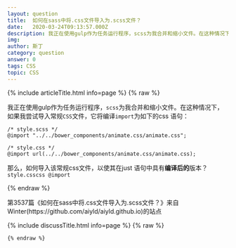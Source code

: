```yaml
---
layout: question
title:  如何在sass中将.css文件导入为.scss文件？
date:   2020-03-24T09:13:57.000Z
description: 我正在使用gulp作为任务运行程序，scss为我合并和缩小文件。在这种情况下，如果我尝试导入常规CSS文件，它将编译import为如下的css 语句：...
img: 
author: 斯丁
category: question
answer: 0
tags: CSS
topic: CSS
---
```

<div class="article-root">
  <div class="article">
    {% include articleTitle.html info=page %}
    {% raw %}
    <div class="article-content"><p><font style="vertical-align: inherit;"><font style="vertical-align: inherit;">我正在使用gulp作为任务运行程序，</font></font><code>scss</code><font style="vertical-align: inherit;"><font style="vertical-align: inherit;">为我</font><font style="vertical-align: inherit;">合并和缩小</font><font style="vertical-align: inherit;">文件。</font><font style="vertical-align: inherit;">在这种情况下，如果我尝试导入常规</font></font><code>CSS</code><font style="vertical-align: inherit;"><font style="vertical-align: inherit;">文件，它将编译</font></font><code>import</code><font style="vertical-align: inherit;"><font style="vertical-align: inherit;">为如下</font><font style="vertical-align: inherit;">的css </font><font style="vertical-align: inherit;">语句：</font></font></p>

   <pre class="lang-css prettyprint-override"><code>/* style.scss */<font></font>
@import "../../bower_components/animate.css/animate.css";<font></font>
<font></font>
/* style.css */<font></font>
@import url(../../bower_components/animate.css/animate.css);<font></font>
</code></pre>

<p><font style="vertical-align: inherit;"><font style="vertical-align: inherit;">那么，如何导入该常规css文件，以</font><font style="vertical-align: inherit;">使其在</font><font style="vertical-align: inherit;">just </font><font style="vertical-align: inherit;">语句中</font><font style="vertical-align: inherit;">具有</font></font><strong><font style="vertical-align: inherit;"><font style="vertical-align: inherit;">编译后的</font></font></strong><font style="vertical-align: inherit;"><font style="vertical-align: inherit;">版本</font><font style="vertical-align: inherit;">？</font></font><code>style.css</code><font style="vertical-align: inherit;"></font><code>css @import</code><font style="vertical-align: inherit;"></font></p></div>
    {% endraw %}
  </div>
  <p class="winter_mark">第3537篇《如何在sass中将.css文件导入为.scss文件？》来自Winter(https://github.com/aiyld/aiyld.github.io)的站点</p>
  <div class="discuss-wrapper">
    {% include discussTitle.html info=page %}
    {% raw %}
    
    {% endraw %}
  </div>
<div>
